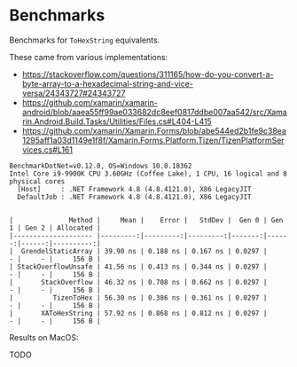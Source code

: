 # Benchmarks

Benchmarks for `ToHexString` equivalents.

These came from various implementations:

* https://stackoverflow.com/questions/311165/how-do-you-convert-a-byte-array-to-a-hexadecimal-string-and-vice-versa/24343727#24343727
* https://github.com/xamarin/xamarin-android/blob/aaea55ff99ae033682dc8eef0817ddbe007aa542/src/Xamarin.Android.Build.Tasks/Utilities/Files.cs#L404-L415
* https://github.com/xamarin/Xamarin.Forms/blob/abe544ed2b1fe9c38ea1295aff1a03d1149e1f8f/Xamarin.Forms.Platform.Tizen/TizenPlatformServices.cs#L161

```
BenchmarkDotNet=v0.12.0, OS=Windows 10.0.18362
Intel Core i9-9900K CPU 3.60GHz (Coffee Lake), 1 CPU, 16 logical and 8 physical cores
  [Host]     : .NET Framework 4.8 (4.8.4121.0), X86 LegacyJIT
  DefaultJob : .NET Framework 4.8 (4.8.4121.0), X86 LegacyJIT


|              Method |     Mean |    Error |   StdDev |  Gen 0 | Gen 1 | Gen 2 | Allocated |
|-------------------- |---------:|---------:|---------:|-------:|------:|------:|----------:|
|  GrendelStaticArray | 39.90 ns | 0.188 ns | 0.167 ns | 0.0297 |     - |     - |     156 B |
| StackOverflowUnsafe | 41.56 ns | 0.413 ns | 0.344 ns | 0.0297 |     - |     - |     156 B |
|       StackOverflow | 46.32 ns | 0.708 ns | 0.662 ns | 0.0297 |     - |     - |     156 B |
|          TizenToHex | 56.30 ns | 0.386 ns | 0.361 ns | 0.0297 |     - |     - |     156 B |
|       XAToHexString | 57.92 ns | 0.868 ns | 0.812 ns | 0.0297 |     - |     - |     156 B |
```

Results on MacOS:

TODO